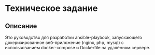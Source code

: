 # Техническое задание

## Описание

Это руководство для разработки ansible-playbook, запускающего докеризированное веб-приложение (nginx, php, mysql) с использованием docker-compose и Dockerfile на удалённом сервере.